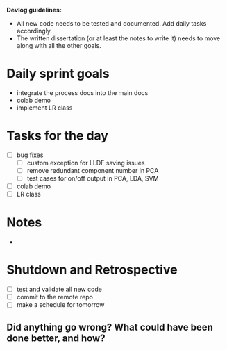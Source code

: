 **Devlog guidelines:**
- All new code needs to be tested and documented. Add daily tasks accordingly.
- The written dissertation (or at least the notes to write it) needs to move along with all the other goals.

# Daily sprint goals

- integrate the process docs into the main docs
- colab demo
- implement LR class

# Tasks for the day

- [ ] bug fixes
	- [ ] custom exception for LLDF saving issues
	- [ ] remove redundant component number in PCA
	- [ ] test cases for on/off output in PCA, LDA, SVM
- [ ] colab demo
- [ ] LR class

# Notes

- 

# Shutdown and Retrospective

- [ ] test and validate all new code
- [ ] commit to the remote repo
- [ ] make a schedule for tomorrow

**Did anything go wrong? What could have been done better, and how?**
- 